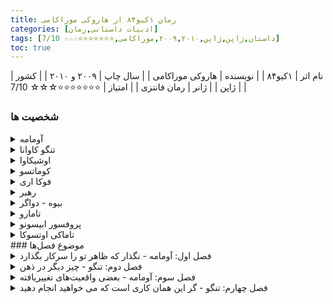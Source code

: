 ```yaml
---
title: رمان ۱کیو۸۴ از هاروکی موراکامی
categories: [ادبیات داستانی,رمان]
tags: [داستان,ژاپن,ژاپن,۲۰۰۹,۲۰۱۰,موراکامی,⭐⭐⭐⭐⭐⭐⭐☆☆☆ 7/10]
toc: true
---
```


| نام اثر | ۱کیو۸۴ |
| نویسنده | هاروکی موراکامی |
| سال چاپ | ۲۰۰۹ و ۲۰۱۰  |
| کشور | ژاپن  |
| ژانر | رمان فانتزی  |
| امتیاز | ⭐⭐⭐⭐⭐⭐⭐☆☆☆ 7/10  |

### شخصیت ها
<details>
  <summary>آومامه</summary>
 یکی از سه شخصیت دیدگاه رمان، آومامه زنی سی ساله است که به عنوان بخشی از یک سازمان مرموز کار می کند و برای آن قتل هایی را که با دقت انتخاب شده انجام می دهد. نام کامل او Masami آومامه است اما او با نام خانوادگی خود به معنای "نخود سبز" است.[11][12] او در کودکی عضو یک فرقه مذهبی به نام «جامعه شاهدان» (مدل‌شده از شاهدان یهوه) بود و آخر هفته‌ها با خانواده‌اش مطالب مذهبی توزیع می‌کرد.
</details>
<details>
<summary>تنگو کاوانا</summary>
 دومین شخصیت رمان، او یک رمان نویس منتشر نشده است که به عنوان معلم ریاضی در یک مدرسه بزرگ کار می کند. مادرش زمانی که او خیلی جوان بود درگذشت. اولین خاطره او مربوط به مکیدن سینه های مادرش توسط مردی است که پدر تنگو نبود. پدرش برای رسانه معروف ژاپن کار می کرد که خانه به خانه می رفت و هزینه دریافت شبکه را دریافت می کرد، و او عادت داشت تنگو را هر یکشنبه با او همراهی کند.
</details>
<details>
<summary>اوشیکاوا</summary>
 مردی بسیار زشت که توسط ساکیگاکه برای تحقیق در مورد تنگو و بعداً آئومامه استخدام شد. او در قسمت سوم رمان تبدیل به یک شخصیت نقطه‌نظر می‌شود. او در تحقیقات خود خستگی ناپذیر است، اما خود عضو ساکیگاکه نیست. او در اوایل زندگی خود یک همسر و دو دختر داشت اما اکنون طلاق گرفته و از آنها جدا شده است. همین شخصیت در داستان دیگری از موراکامی به نام تاریخچه پرنده کوکای ظاهر می شود.
</details>
<details>
<summary>کوماتسو</summary>
 سردبیر 45 ساله یک شرکت انتشاراتی. او زندگی روزمره خود را بر اساس برنامه خود می گذراند و ظاهراً از ریتم اطرافیان خود غافل است و اغلب در نیمه های شب با تنگو تماس می گیرد. اگرچه کوماتسو به دلیل شایستگی خود از شهرت حرفه ای خوبی برخوردار است، اما به نظر نمی رسد که او فردی دوستانه باشد. اطلاعات کمی در مورد زندگی خصوصی او فراتر از شایعات وجود دارد.
</details>
<details>
<summary>فوکا اری</summary>
 یک دانش‌آموز دبیرستانی 17 ساله خفیف اما چشمگیر که دست‌نوشته‌اش، کوکی سانگی آوای شفیره، در یک مسابقه ادبی شرکت می‌کند. او بسیار کم حرف است، با شیوه ای غیرعادی و ناگهانی در صحبت کردن، و به نظر می رسد دیدگاهی بی تفاوت از زندگی دارد. او همچنین مبتلا به نارساخوانی است و در مدرسه با مشکل مواجه است. نام قلم او از نام واقعی او، اریکو فوکادا گرفته شده است.
</details>
<details>
<summary>رهبر</summary>
 او بنیانگذار ساکیگاکه است و می تواند صدای آدم های کوچک را بشنود. او همچنین پدر فوکا-اری است و نام اصلی او تاموتسو فوکادا است. او به عنوان یک پیامبر برای ساکیگاکه عمل می کند. او بیماری های مرموزی دارد که باعث درد و سفتی شدید او می شود که گاهی اوقات بدنش کاملا سفت و بی حس می شود.
</details>
<details>
<summary>بیوه - دواگر</summary>
 نام او شیزو اوگاتا است. او یک زن ثروتمند در اواسط دهه ۷۰ است. او در "خانه بید" در محله آزابو زندگی می کند و خانه ای امن را برای زنان قربانی خشونت خانگی در همین نزدیکی راه اندازی کرده است. او با آومامه از طریق باشگاه ورزشی که در آن شرکت می کند ملاقات می کند، و بعداً او را متقاعد می کند که کار از بین بردن اهداف را به عهده بگیرد، مردانی که متهم به آزار خانگی سنگین هستند.
</details>
<details>
<summary>تامارو</summary>
 مردی 40 ساله که محافظ وفادار دواگر است. او در سخت ترین یگان نیروهای دفاع شخصی ژاپن بود، جایی که به او غذا می دادند "موش و مار و ملخ". او که آشکارا همجنسگرا است، در بخشی دیگر از آزابو با دوست پسر آرایشگر جوانتر خود زندگی می کند. او علاقه زیادی به ژرمن شپرد دارد و از بازی با ماشین ها و وسایل لذت می برد.
</details>
<details>
<summary>پروفسور ابیسونو</summary>
 مردی در اواسط 60 سالگی که نگهبان فوکا-اری است. او یک آپارتمان در شینانوماچی دارد. او قبل از اینکه آقای فوکادا با 30 نفر از شاگردانش برای راه اندازی ساکیگاکه برود، در کنار پدر فوکا-اری در دانشگاه کار می کرد.
</details>
<details>
<summary>تاماکی اوتسوکا</summary>
تاماکی اوتسوکا، اولین دوست صمیمی آومامی در دبیرستان، که با هم تجربه کوتاه ارتباط جنسی لزبینی داشته بودند، در دوران دانش آموزی مورد تجاوز جنسی قرار می گیرد. او با خودکشی از ازدواج با شوهر وحشی خود فرار می کند. آومامی با زدن چاقو به گردن او با یخ خود او را می کشد.
</details>
### موضوع فصل‌ها

<details>
  <summary>فصل اول: آومامه - نگذار که ظاهر تو را سرکار بگذارد</summary>
  آومامه در اتوبان با تاکسی پشت ترافیک سنگینی گیر کرده است. آومامه به پینشهاد راننده تاکسی در وسط اتوبان پیاده شود و از زیرگذر اتوبان به آن طرف برود و مسیر غیر ماشینی رو امتجان کند.
</details>
<details>
  <summary>فصل دوم: تنگو - چیز دیگر در ذهن</summary>
  تنگو با کوماتسو در مورد رمان اول نویسنده جوانی - آوای شفیره از فوکو اری - صحبت می‌کنند. کوماتسو از تنگو خواست که داستان را کاملا بازنویسی کند. همچنین راجب زندگی تنگو و نوشته‌هایش بیشتر می‌شنویم.
</details>
<details>
  <summary>فصل سوم: آومامه - بعضی واقعیت‌های تغییر‌یافته</summary>
آومامه بعد از گذر از زیرگذر به هتلی می‌رود و مردی را که زنش را با خشونت کتک می‌زند به قتل می‌رساند.
</details>
<details>
  <summary>فصل چهارم: تنگو - گر این همان کاری است که می خواهید انجام دهید</summary>

<details>
